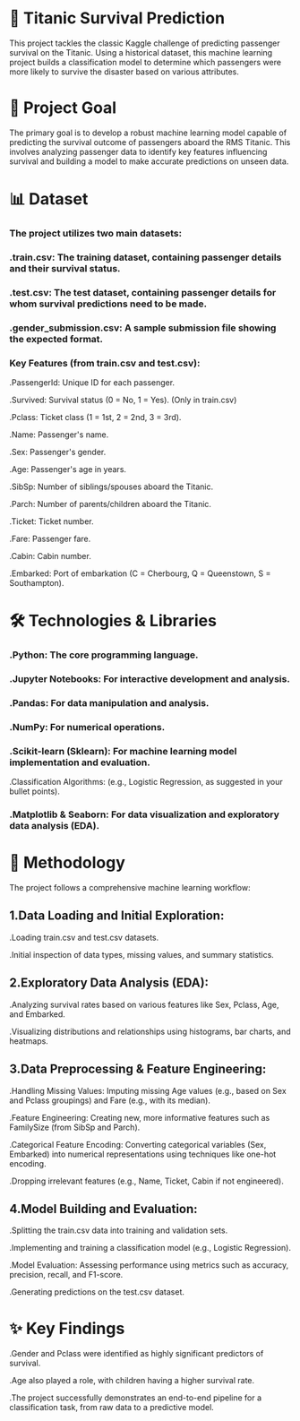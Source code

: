 # 🚢 Titanic Survival Prediction
This project tackles the classic Kaggle challenge of predicting passenger survival on the Titanic. Using a historical dataset, this machine learning project builds a classification model to determine which passengers were more likely to survive the disaster based on various attributes.

# 🎯 Project Goal
The primary goal is to develop a robust machine learning model capable of predicting the survival outcome of passengers aboard the RMS Titanic. This involves analyzing passenger data to identify key features influencing survival and building a model to make accurate predictions on unseen data.

# 📊 Dataset
### The project utilizes two main datasets:

### .train.csv: The training dataset, containing passenger details and their survival status.

### .test.csv: The test dataset, containing passenger details for whom survival predictions need to be made.

### .gender_submission.csv: A sample submission file showing the expected format.

### Key Features (from train.csv and test.csv):

.PassengerId: Unique ID for each passenger.

.Survived: Survival status (0 = No, 1 = Yes). (Only in train.csv)

.Pclass: Ticket class (1 = 1st, 2 = 2nd, 3 = 3rd).

.Name: Passenger's name.

.Sex: Passenger's gender.

.Age: Passenger's age in years.

.SibSp: Number of siblings/spouses aboard the Titanic.

.Parch: Number of parents/children aboard the Titanic.

.Ticket: Ticket number.

.Fare: Passenger fare.

.Cabin: Cabin number.

.Embarked: Port of embarkation (C = Cherbourg, Q = Queenstown, S = Southampton).

# 🛠️ Technologies & Libraries
### .Python: The core programming language.

### .Jupyter Notebooks: For interactive development and analysis.

### .Pandas: For data manipulation and analysis.

### .NumPy: For numerical operations.

### .Scikit-learn (Sklearn): For machine learning model implementation and evaluation.

  .Classification Algorithms: (e.g., Logistic Regression, as suggested in your bullet points).

### .Matplotlib & Seaborn: For data visualization and exploratory data analysis (EDA).

# 🧪 Methodology
The project follows a comprehensive machine learning workflow:

## 1.Data Loading and Initial Exploration:

   .Loading train.csv and test.csv datasets.

   .Initial inspection of data types, missing values, and summary statistics.

## 2.Exploratory Data Analysis (EDA):

   .Analyzing survival rates based on various features like Sex, Pclass, Age, and Embarked.

   .Visualizing distributions and relationships using histograms, bar charts, and heatmaps.

## 3.Data Preprocessing & Feature Engineering:

   .Handling Missing Values: Imputing missing Age values (e.g., based on Sex and Pclass groupings) and Fare (e.g., with its median).

   .Feature Engineering: Creating new, more informative features such as FamilySize (from SibSp and Parch).

   .Categorical Feature Encoding: Converting categorical variables (Sex, Embarked) into numerical representations using techniques like one-hot encoding.

   .Dropping irrelevant features (e.g., Name, Ticket, Cabin if not engineered).

## 4.Model Building and Evaluation:

   .Splitting the train.csv data into training and validation sets.

   .Implementing and training a classification model (e.g., Logistic Regression).

   .Model Evaluation: Assessing performance using metrics such as accuracy, precision, recall, and F1-score.

   .Generating predictions on the test.csv dataset.

# ✨ Key Findings
.Gender and Pclass were identified as highly significant predictors of survival.

.Age also played a role, with children having a higher survival rate.

.The project successfully demonstrates an end-to-end pipeline for a classification task, from raw data to a predictive model.

